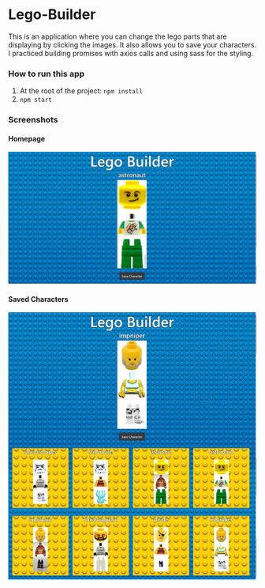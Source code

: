 # Lego-Builder
This is an application where you can change the lego parts that are displaying by clicking the images. It also allows you to save your characters. I practiced building promises with axios calls and using sass for the styling.

### How to run this app

1. At the root of the project: `npm install`
2.  `npm start`

### Screenshots

 #### Homepage
![main page](./images/mainPage.png)

#### Saved Characters
![saved characters](./images/savedCharacters.png)